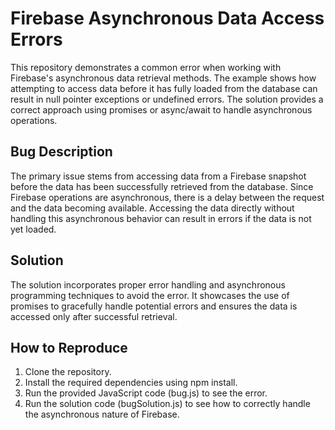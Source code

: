 # Firebase Asynchronous Data Access Errors
This repository demonstrates a common error when working with Firebase's asynchronous data retrieval methods.  The example shows how attempting to access data before it has fully loaded from the database can result in null pointer exceptions or undefined errors.  The solution provides a correct approach using promises or async/await to handle asynchronous operations.

## Bug Description
The primary issue stems from accessing data from a Firebase snapshot before the data has been successfully retrieved from the database.  Since Firebase operations are asynchronous, there is a delay between the request and the data becoming available.  Accessing the data directly without handling this asynchronous behavior can result in errors if the data is not yet loaded.

## Solution
The solution incorporates proper error handling and asynchronous programming techniques to avoid the error.  It showcases the use of promises to gracefully handle potential errors and ensures the data is accessed only after successful retrieval.

## How to Reproduce
1. Clone the repository.
2. Install the required dependencies using npm install.
3. Run the provided JavaScript code (bug.js) to see the error. 
4. Run the solution code (bugSolution.js) to see how to correctly handle the asynchronous nature of Firebase.